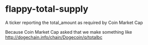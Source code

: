# flappy-total-supply
A ticker reporting the total_amount as required by Coin Market Cap

Because Coin Market Cap asked that we make something like
http://dogechain.info/chain/Dogecoin/q/totalbc
